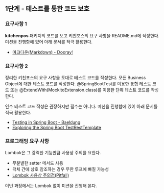 ## 1단계 - 테스트를 통한 코드 보호
### 요구사항 1
**kitchenpos** 패키지의 코드를 보고 키친포스의 요구 사항을 README.md에 작성한다. 미션을 진행함에 있어 아래 문서를 적극 활용한다.  
- [마크다운(Markdown) - Dooray!](https://dooray.com/htmls/guides/markdown_ko_KR.html)

### 요구사항 2
정리한 키친포스의 요구 사항을 토대로 테스트 코드를 작성한다. 모든 Business Object에 대한 테스트 코드를 작성한다. @SpringBootTest를 이용한 통합 테스트 코드 또는 @ExtendWith(MockitoExtension.class)를 이용한 단위 테스트 코드를 작성한다.  

인수 테스트 코드 작성은 권장하지만 필수는 아니다. 미션을 진행함에 있어 아래 문서를 적극 활용한다.  
- [Testing in Spring Boot - Baeldung](https://www.baeldung.com/spring-boot-testing)  
- [Exploring the Spring Boot TestRestTemplate](https://www.baeldung.com/spring-boot-testresttemplate)

### 프로그래밍 요구 사항
Lombok은 그 강력한 기능만큼 사용상 주의를 요한다.

- 무분별한 setter 메서드 사용
- 객체 간에 상호 참조하는 경우 무한 루프에 빠질 가능성
- [Lombok 사용상 주의점(Pitfall)](https://kwonnam.pe.kr/wiki/java/lombok/pitfall)  

이번 과정에서는 Lombok 없이 미션을 진행해 본다.